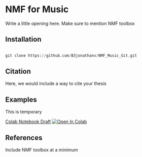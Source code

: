 # NMF for Music

Write a little opening here.  Make sure to mention NMF toolbox

## Installation

```python

git clone https://github.com/B3jonathanv/NMF_Music_Git.git

```

## Citation

Here, we would include a way to cite your thesis

## Examples

This is temporary

[Colab Notebook Draft](https://colab.research.google.com/drive/1LmfdaCCIR96EY2Ur4w7kOO48dYMPIfEj?usp=sharing) [![Open In Colab](https://colab.research.google.com/assets/colab-badge.svg)](https://colab.research.google.com/drive/1LmfdaCCIR96EY2Ur4w7kOO48dYMPIfEj?usp=sharing)

## References

Include NMF toolbox at a minimum


